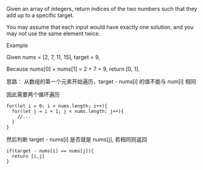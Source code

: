 Given an array of integers, return indices of the two numbers such that they add up to a specific target.

You may assume that each input would have exactly one solution, and you may not use the same element twice.


Example

Given nums = [2, 7, 11, 15], target = 9,

Because nums[0] + nums[1] = 2 + 7 = 9,
return [0, 1].


思路：
从数组的第一个元素开始遍历，target - nums[i] 的值不能与 num[i] 相同

因此需要两个循环遍历

```
for(let i = 0; i < nums.length; i++){
  for(let j = i + 1; j < nums.length; j++){
    //...
  }
}
```

然后判断 target - nums[i] 是否就是 nums[j], 若相同则返回

```
if(target - nums[i] == nums[j]){
  return [i,j]
}
```
